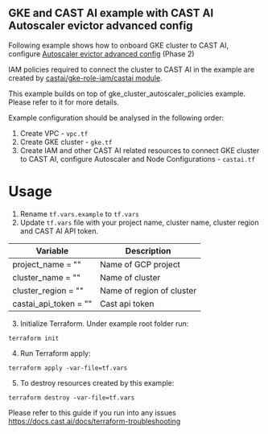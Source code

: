 ## GKE and CAST AI example with CAST AI Autoscaler evictor advanced config

Following example shows how to onboard GKE cluster to CAST AI, configure [Autoscaler evictor advanced config](https://docs.cast.ai/docs/evictor-advanced-configuration) (Phase 2)

IAM policies required to connect the cluster to CAST AI in the example are created by [castai/gke-role-iam/castai module](https://github.com/castai/terraform-castai-gke-iam).

This example builds on top of gke_cluster_autoscaler_policies example. Please refer to it for more details.

Example configuration should be analysed in the following order:
1. Create VPC - `vpc.tf`
2. Create GKE cluster - `gke.tf`
3. Create IAM and other CAST AI related resources to connect GKE cluster to CAST AI, configure Autoscaler and Node Configurations  - `castai.tf`

# Usage
1. Rename `tf.vars.example` to `tf.vars`
2. Update `tf.vars` file with your project name, cluster name, cluster region and CAST AI API token.

| Variable | Description |
| --- | --- |
| project_name                = "" | Name of GCP project |
| cluster_name                = "" | Name of cluster |
| cluster_region              = "" | Name of region of cluster |
| castai_api_token            = "" | Cast api token |

3. Initialize Terraform. Under example root folder run:
```
terraform init
```
4. Run Terraform apply:
```
terraform apply -var-file=tf.vars
```
5. To destroy resources created by this example:
```
terraform destroy -var-file=tf.vars
```


Please refer to this guide if you run into any issues https://docs.cast.ai/docs/terraform-troubleshooting
